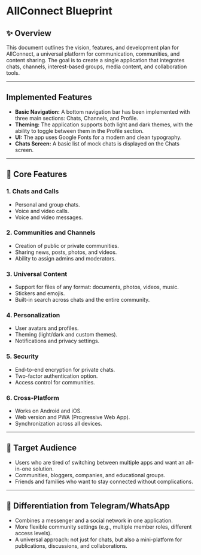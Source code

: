 # AllConnect Blueprint

## ✨ Overview

This document outlines the vision, features, and development plan for AllConnect, a universal platform for communication, communities, and content sharing. The goal is to create a single application that integrates chats, channels, interest-based groups, media content, and collaboration tools.

---

## Implemented Features

*   **Basic Navigation:** A bottom navigation bar has been implemented with three main sections: Chats, Channels, and Profile.
*   **Theming:** The application supports both light and dark themes, with the ability to toggle between them in the Profile section.
*   **UI:** The app uses Google Fonts for a modern and clean typography.
*   **Chats Screen:** A basic list of mock chats is displayed on the Chats screen.

---

## 🔑 Core Features

### 1. Chats and Calls
-   Personal and group chats.
-   Voice and video calls.
-   Voice and video messages.

### 2. Communities and Channels
-   Creation of public or private communities.
-   Sharing news, posts, photos, and videos.
-   Ability to assign admins and moderators.

### 3. Universal Content
-   Support for files of any format: documents, photos, videos, music.
-   Stickers and emojis.
-   Built-in search across chats and the entire community.

### 4. Personalization
-   User avatars and profiles.
-   Theming (light/dark and custom themes).
-   Notifications and privacy settings.

### 5. Security
-   End-to-end encryption for private chats.
-   Two-factor authentication option.
-   Access control for communities.

### 6. Cross-Platform
-   Works on Android and iOS.
-   Web version and PWA (Progressive Web App).
-   Synchronization across all devices.

---

## 🚀 Target Audience

-   Users who are tired of switching between multiple apps and want an all-in-one solution.
-   Communities, bloggers, companies, and educational groups.
-   Friends and families who want to stay connected without complications.

---

## 🎯 Differentiation from Telegram/WhatsApp

-   Combines a messenger and a social network in one application.
-   More flexible community settings (e.g., multiple member roles, different access levels).
-   A universal approach: not just for chats, but also a mini-platform for publications, discussions, and collaborations.

